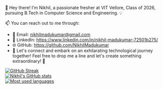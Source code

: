 👋 Hey there! I'm Nikhil, a passionate fresher at VIT Vellore, Class of 2026, pursuing B.Tech in Computer Science and Engineering. 💡

📫 You can reach out to me through:
- 📧 Email: nikhilmadukumar@gmail.com
- 💼 LinkedIn: https://www.linkedin.com/in/nikhil-madukumar-72501b275/
- 🌐 GitHub: https://github.com/NikhilMadukumar
- 🎉 Let's connect and embark on an exhilarating technological journey together!
Feel free to drop me a line and let's create something extraordinary! 🚀<br/>


[![GitHub Streak](https://streak-stats.demolab.com?user=NikhilMadukumar&theme=monokai)](https://git.io/streak-stats)<br/>
[![Nikhil's GitHub stats](https://github-readme-stats.vercel.app/api?username=NikhilMadukumar&show_icons=true&theme=monokai)](https://github.com/NikhilMadukumar/github-readme-stats)<br/>
[![Most used languages](https://github-readme-stats.vercel.app/api/top-langs/?username=NikhilMadukumar&layout=compact&size_weight=0.5&count_weight=0.5&theme=monokai)](https://github.com/NikhilMadukumar/github-readme-stats)

